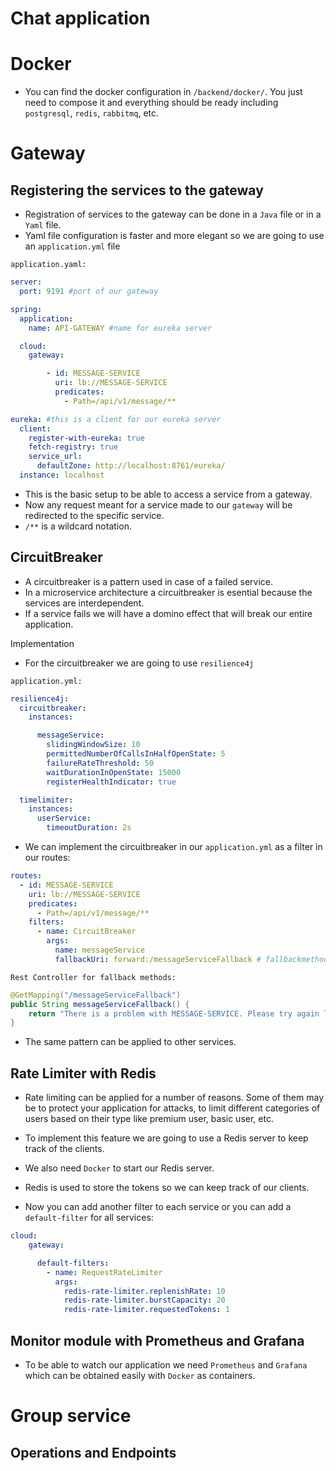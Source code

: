 # Chat application


# Docker

* You can find the docker configuration in `/backend/docker/`. You just need to compose it and everything should be ready including `postgresql`, `redis`, `rabbitmq`, etc.

# Gateway

## Registering the services to the gateway

* Registration of services to the gateway can be done in a `Java` file or in a `Yaml` file.
* Yaml file configuration is faster and more elegant so we are going to use an `application.yml` file

`application.yaml:`
```yaml
server:
  port: 9191 #port of our gateway

spring:
  application:
    name: API-GATEWAY #name for eureka server

  cloud:
    gateway:

        - id: MESSAGE-SERVICE
          uri: lb://MESSAGE-SERVICE
          predicates:
            - Path=/api/v1/message/**

eureka: #this is a client for our eureka server
  client:
    register-with-eureka: true
    fetch-registry: true
    service_url:
      defaultZone: http://localhost:8761/eureka/
  instance: localhost
```

* This is the basic setup to be able to access a service from a gateway.
* Now any request meant for a service made to our `gateway` will be redirected to the specific service.
* `/**` is a wildcard notation.

## CircuitBreaker

* A circuitbreaker is a pattern used in case of a failed service.
* In a microservice architecture a circuitbreaker is esential because the services are interdependent.
* If a service fails we will have a domino effect that will break our entire application.

Implementation
* For the circuitbreaker we are going to use `resilience4j`

`application.yml:`
```yml
resilience4j:
  circuitbreaker:
    instances:

      messageService:
        slidingWindowSize: 10
        permittedNumberOfCallsInHalfOpenState: 5
        failureRateThreshold: 50
        waitDurationInOpenState: 15000
        registerHealthIndicator: true

  timelimiter:
    instances:
      userService:
        timeoutDuration: 2s
```

* We can implement the circuitbreaker in our `application.yml` as a filter in our routes:

```yml
routes:
  - id: MESSAGE-SERVICE
    uri: lb://MESSAGE-SERVICE
    predicates:
      - Path=/api/v1/message/**
    filters:
      - name: CircuitBreaker 
        args:
          name: messageService
          fallbackUri: forward:/messageServiceFallback # fallbackmethod defined in a RestController
```

`Rest Controller for fallback methods:`
```java
@GetMapping("/messageServiceFallback")
public String messageServiceFallback() {
    return "There is a problem with MESSAGE-SERVICE. Please try again later";
}
```
* The same pattern can be applied to other services.

## Rate Limiter with Redis

* Rate limiting can be applied for a number of reasons. Some of them may be to protect your application for attacks, to limit different categories of users based on their type like premium user, basic user, etc.
* To implement this feature we are going to use a Redis server to keep track of the clients.
* We also need `Docker` to start our Redis server.
* Redis is used to store the tokens so we can keep track of our clients.

* Now you can add another filter to each service or you can add a `default-filter` for all services:
```yml
cloud:
    gateway:

      default-filters:
        - name: RequestRateLimiter
          args:
            redis-rate-limiter.replenishRate: 10 
            redis-rate-limiter.burstCapacity: 20
            redis-rate-limiter.requestedTokens: 1
```

## Monitor module with Prometheus and Grafana

* To be able to watch our application we need `Prometheus` and `Grafana` which can be obtained easily with `Docker` as containers.



# Group service

## Operations and Endpoints
